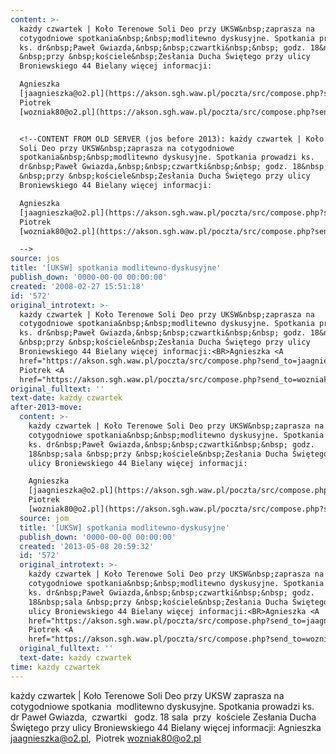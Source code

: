 ```yaml
---
content: >-
  każdy czwartek | Koło Terenowe Soli Deo przy UKSW&nbsp;zaprasza na
  cotygodniowe spotkania&nbsp;&nbsp;modlitewno dyskusyjne. Spotkania prowadzi
  ks. dr&nbsp;Paweł Gwiazda,&nbsp;&nbsp;czwartki&nbsp;&nbsp; godz. 18&nbsp;sala
  &nbsp;przy &nbsp;kościele&nbsp;Zesłania Ducha Świętego przy ulicy
  Broniewskiego 44 Bielany więcej informacji:

  Agnieszka
  [jaagnieszka@o2.pl](https://akson.sgh.waw.pl/poczta/src/compose.php?send_to=jaagnieszka%40o2.pl),&nbsp;
  Piotrek
  [wozniak80@o2.pl](https://akson.sgh.waw.pl/poczta/src/compose.php?send_to=wozniak80%40o2.pl)&nbsp;


  <!--CONTENT FROM OLD SERVER (jos before 2013): każdy czwartek | Koło Terenowe
  Soli Deo przy UKSW&nbsp;zaprasza na cotygodniowe
  spotkania&nbsp;&nbsp;modlitewno dyskusyjne. Spotkania prowadzi ks.
  dr&nbsp;Paweł Gwiazda,&nbsp;&nbsp;czwartki&nbsp;&nbsp; godz. 18&nbsp;sala
  &nbsp;przy &nbsp;kościele&nbsp;Zesłania Ducha Świętego przy ulicy
  Broniewskiego 44 Bielany więcej informacji:

  Agnieszka
  [jaagnieszka@o2.pl](https://akson.sgh.waw.pl/poczta/src/compose.php?send_to=jaagnieszka%40o2.pl),&nbsp;
  Piotrek
  [wozniak80@o2.pl](https://akson.sgh.waw.pl/poczta/src/compose.php?send_to=wozniak80%40o2.pl)&nbsp;

  -->
source: jos
title: '[UKSW] spotkania modlitewno-dyskusyjne'
publish_down: '0000-00-00 00:00:00'
created: '2008-02-27 15:51:18'
id: '572'
original_introtext: >-
  każdy czwartek | Koło Terenowe Soli Deo przy UKSW&nbsp;zaprasza na
  cotygodniowe spotkania&nbsp;&nbsp;modlitewno dyskusyjne. Spotkania prowadzi
  ks. dr&nbsp;Paweł Gwiazda,&nbsp;&nbsp;czwartki&nbsp;&nbsp; godz. 18&nbsp;sala
  &nbsp;przy &nbsp;kościele&nbsp;Zesłania Ducha Świętego przy ulicy
  Broniewskiego 44 Bielany więcej informacji:<BR>Agnieszka <A
  href="https://akson.sgh.waw.pl/poczta/src/compose.php?send_to=jaagnieszka%40o2.pl">jaagnieszka@o2.pl</A>,&nbsp;
  Piotrek <A
  href="https://akson.sgh.waw.pl/poczta/src/compose.php?send_to=wozniak80%40o2.pl">wozniak80@o2.pl</A>&nbsp;
original_fulltext: ''
text-date: każdy czwartek
after-2013-move:
  content: >-
    każdy czwartek | Koło Terenowe Soli Deo przy UKSW&nbsp;zaprasza na
    cotygodniowe spotkania&nbsp;&nbsp;modlitewno dyskusyjne. Spotkania prowadzi
    ks. dr&nbsp;Paweł Gwiazda,&nbsp;&nbsp;czwartki&nbsp;&nbsp; godz.
    18&nbsp;sala &nbsp;przy &nbsp;kościele&nbsp;Zesłania Ducha Świętego przy
    ulicy Broniewskiego 44 Bielany więcej informacji:

    Agnieszka
    [jaagnieszka@o2.pl](https://akson.sgh.waw.pl/poczta/src/compose.php?send_to=jaagnieszka%40o2.pl),&nbsp;
    Piotrek
    [wozniak80@o2.pl](https://akson.sgh.waw.pl/poczta/src/compose.php?send_to=wozniak80%40o2.pl)&nbsp;
  source: jom
  title: '[UKSW] spotkania modlitewno-dyskusyjne'
  publish_down: '0000-00-00 00:00:00'
  created: '2013-05-08 20:59:32'
  id: '572'
  original_introtext: >-
    każdy czwartek | Koło Terenowe Soli Deo przy UKSW&nbsp;zaprasza na
    cotygodniowe spotkania&nbsp;&nbsp;modlitewno dyskusyjne. Spotkania prowadzi
    ks. dr&nbsp;Paweł Gwiazda,&nbsp;&nbsp;czwartki&nbsp;&nbsp; godz.
    18&nbsp;sala &nbsp;przy &nbsp;kościele&nbsp;Zesłania Ducha Świętego przy
    ulicy Broniewskiego 44 Bielany więcej informacji:<BR>Agnieszka <A
    href="https://akson.sgh.waw.pl/poczta/src/compose.php?send_to=jaagnieszka%40o2.pl">jaagnieszka@o2.pl</A>,&nbsp;
    Piotrek <A
    href="https://akson.sgh.waw.pl/poczta/src/compose.php?send_to=wozniak80%40o2.pl">wozniak80@o2.pl</A>&nbsp;
  original_fulltext: ''
  text-date: każdy czwartek
time: każdy czwartek
---
```

każdy czwartek | Koło Terenowe Soli Deo przy UKSW&nbsp;zaprasza na cotygodniowe spotkania&nbsp;&nbsp;modlitewno dyskusyjne. Spotkania prowadzi ks. dr&nbsp;Paweł Gwiazda,&nbsp;&nbsp;czwartki&nbsp;&nbsp; godz. 18&nbsp;sala &nbsp;przy &nbsp;kościele&nbsp;Zesłania Ducha Świętego przy ulicy Broniewskiego 44 Bielany więcej informacji:
Agnieszka [jaagnieszka@o2.pl](https://akson.sgh.waw.pl/poczta/src/compose.php?send_to=jaagnieszka%40o2.pl),&nbsp; Piotrek [wozniak80@o2.pl](https://akson.sgh.waw.pl/poczta/src/compose.php?send_to=wozniak80%40o2.pl)&nbsp;

<!--CONTENT FROM OLD SERVER (jos before 2013): każdy czwartek | Koło Terenowe Soli Deo przy UKSW&nbsp;zaprasza na cotygodniowe spotkania&nbsp;&nbsp;modlitewno dyskusyjne. Spotkania prowadzi ks. dr&nbsp;Paweł Gwiazda,&nbsp;&nbsp;czwartki&nbsp;&nbsp; godz. 18&nbsp;sala &nbsp;przy &nbsp;kościele&nbsp;Zesłania Ducha Świętego przy ulicy Broniewskiego 44 Bielany więcej informacji:
Agnieszka [jaagnieszka@o2.pl](https://akson.sgh.waw.pl/poczta/src/compose.php?send_to=jaagnieszka%40o2.pl),&nbsp; Piotrek [wozniak80@o2.pl](https://akson.sgh.waw.pl/poczta/src/compose.php?send_to=wozniak80%40o2.pl)&nbsp;
-->

<!--{{json:{"created_date":"2008-02-27 15:51:18","publish_down":"0000-00-00 00:00:00","id":"572"}}}-->